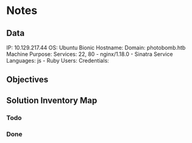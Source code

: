 # Notes

## Data 

IP: 10.129.217.44
OS: Ubuntu Bionic
Hostname:
Domain:  photobomb.htb
Machine Purpose: 
Services: 22, 80 - nginx/1.18.0 - Sinatra
Service Languages: js - Ruby
Users:
Credentials:

## Objectives

## Solution Inventory Map

### Todo 

### Done

